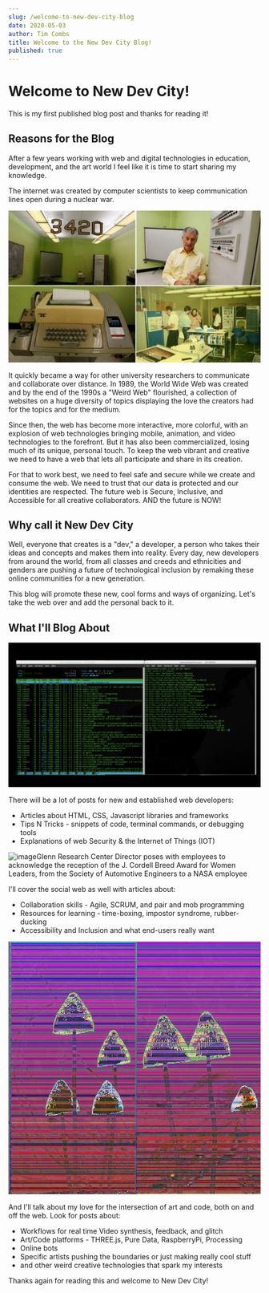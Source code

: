 ```yaml
---
slug: /welcome-to-new-dev-city-blog
date: 2020-05-03
author: Tim Combs
title: Welcome to the New Dev City Blog!
published: true
---
```


# Welcome to New Dev City!

This is my first published blog post and thanks for reading it!

## Reasons for the Blog

After a few years working with web and digital technologies in education, development, and the art world I feel like it is time to start sharing my knowledge.

The internet was created by computer scientists to keep communication lines open during a nuclear war. 

![First internet node at U C L A](../images/first-internet-node.jpg "First internet node at U C L A - picture from archive.org")

It quickly became a way for other university researchers to communicate and collaborate over distance. In 1989, the World Wide Web was created and by the end of the 1990s a "Weird Web" flourished, a collection of websites on a huge diversity of topics displaying the love the creators had for the topics and for the medium. 

Since then, the web has become more interactive, more colorful, with an explosion of web technologies bringing mobile, animation, and video technologies to the forefront. But it has also been commercialized, losing much of its unique, personal touch. To keep the web vibrant and creative we need to have a web that lets all participate and share in its creation.

For that to work best, we need to feel safe and secure while we create and consume the web. We need to trust that our data is protected and our identities are respected. The future web is Secure, Inclusive, and Accessible for all creative collaborators. AND the future is NOW!

## Why call it New Dev City

Well, everyone that creates is a "dev," a developer, a person who takes their ideas and concepts and makes them into reality. Every day, new developers from around the world, from all classes and creeds and ethnicities and genders are pushing a future of technological inclusion by remaking these online communities for a new generation.

This blog will promote these new, cool forms and ways of organizing. Let's take the web over and add the personal back to it.

## What I'll Blog About
![stock image of linux terminal code](../images/linux-code.png "Stock image of linux terminal code - picture from archive.org")

There will be a lot of posts for new and established web developers:
- Articles about HTML, CSS, Javascript libraries and frameworks
- Tips N Tricks - snippets of code, terminal commands, or debugging tools
- Explanations of web Security & the Internet of Things (IOT)

![imageGlenn Research Center Director poses with employees to acknowledge the reception of the J. Cordell Breed Award for Women Leaders, from the Society of Automotive Engineers to a NASA employee](../images/nasa-women-leaders.jpg "Glenn Research Center employees at a reception for the J. Cordell Breed Award for Women Leaders, from the Society of Automotive Engineers - picture from archive.org")

I'll cover the social web as well with articles about:
- Collaboration skills - Agile, SCRUM, and pair and mob programming
- Resources for learning - time-boxing, impostor syndrome, rubber-ducking
- Accessibility and Inclusion and what end-users really want

![glitched-shrooms](../images/glitched-shrooms.jpg "glitched shrooms created by deSolidState")

And I'll talk about my love for the intersection of art and code, both on and off the web. Look for posts about:
- Workflows for real time Video synthesis, feedback, and glitch
- Art/Code platforms - THREE.js, Pure Data, RaspberryPi, Processing
- Online bots
- Specific artists pushing the boundaries or just making really cool stuff
- and other weird creative technologies that spark my interests

Thanks again for reading this and welcome to New Dev City!